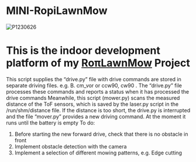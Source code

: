 # MINI-RopiLawnMow

![P1230626](https://github.com/ullisun/MINI-RopiLawnMow/assets/86979044/c1fe0fa5-532a-42ac-b058-2ecc7cfcc6ca)

# This is the indoor development platform of my [RoπLawnMow](https://githib.com/ullisun/RopiLawnMow) Project

This script supplies the “drive.py” file with drive commands
are stored in separate driving files. e.g. B. cm_vor or ccw90, cw90 .
The “drive.py” file processes these commands and reports a status when it has processed the drive commands
Meanwhile, this script (mower.py) scans the measured distance of the ToF sensors, which is saved by the laser.py script in the /run/shm/distance file. If the distance is too short, the drive.py is interrupted and the file “mover.py” provides a new driving command. At the moment it runs until the battery is empty
  To do:
  1. Before starting the new forward drive, check that there is no obstacle in front
  2. Implement obstacle detection with the camera
  3. Implement a selection of different mowing patterns, e.g. Edge cutting
